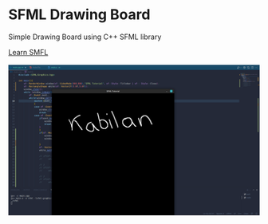 # SFML Drawing Board
<p>Simple Drawing Board using C++ SFML library</p>
<a href="https://www.youtube.com/playlist?list=PL21OsoBLPpMOO6zyVlxZ4S4hwkY_SLRW9">Learn SMFL</a>
<br>
<br>
<img src="demo.png">
